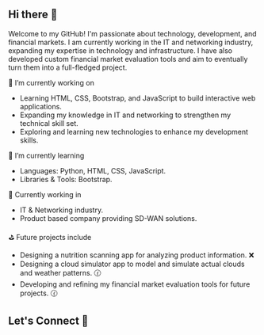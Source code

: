 ## Hi there 👋

Welcome to my GitHub! I'm passionate about technology, development, and financial markets. I am currently working in the IT and networking industry, expanding my expertise in technology and infrastructure.
I have also developed custom financial market evaluation tools and aim to eventually turn them into a full-fledged project.


🔭 I’m currently working on

- Learning HTML, CSS, Bootstrap, and JavaScript to build interactive web applications.
- Expanding my knowledge in IT and networking to strengthen my technical skill set.
- Exploring and learning new technologies to enhance my development skills.

  
🌱 I’m currently learning 

- Languages: Python, HTML, CSS, JavaScript.
- Libraries & Tools: Bootstrap.

💼 Currently working in

- IT & Networking industry.
- Product based company providing SD-WAN solutions.

⛳ Future projects include

- Designing a nutrition scanning app for analyzing product information. ❌
- Designing a cloud simulator app to model and simulate actual clouds and weather patterns. 🕜
- Developing and refining my financial market evaluation tools for future projects. 🕜

## Let's Connect 💯




